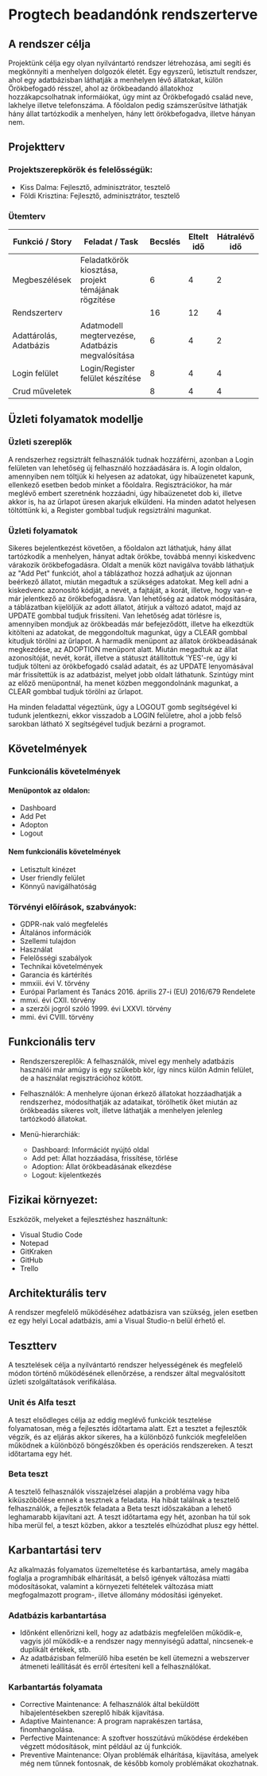 # Progtech beadandónk rendszerterve

## A rendszer célja
Projektünk célja egy olyan nyilvántartó rendszer létrehozása, ami segíti és megkönnyíti a menhelyen dolgozók életét. Egy egyszerű, letisztult rendszer, ahol egy adatbázisban láthatják a menhelyen lévő állatokat, külön Örökbefogadó résszel, ahol az örökbeadandó állatokhoz hozzákapcsolhatnak informáiókat, úgy mint az Örökbefogadó család neve, lakhelye illetve telefonszáma. A főoldalon pedig számszerűsítve láthatják hány állat tartózkodik a menhelyen, hány lett örökbefogadva, illetve hányan nem.

## Projektterv
### Projektszerepkörök és felelősségük:
- Kiss Dalma: Fejlesztő, adminisztrátor, tesztelő
- Földi Krisztina: Fejlesztő, adminisztrátor, tesztelő

### Ütemterv
| Funkció / Story | Feladat / Task | Becslés | Eltelt idő | Hátralévő idő |
| --- | --- | --- | --- | --- |
| Megbeszélések | Feladatkörök kiosztása, projekt témájának rögzítése | 6 | 4 | 2 |
| Rendszerterv |  | 16 | 12 | 4 |
| Adattárolás, Adatbázis | Adatmodell megtervezése, Adatbázis megvalósítása | 6 | 4 | 2 |
| Login felület | Login/Register felület készítése | 8 | 4 | 4 |
| Crud műveletek |  | 8 | 4 | 4 |

## Üzleti folyamatok modellje
### Üzleti szereplők
A rendszerhez regsiztrált felhasználók tudnak hozzáférni, azonban a Login felületen van lehetőség új felhasználó hozzáadására is. A login oldalon, amennyiben nem töltjük ki helyesen az adatokat, úgy hibaüzenetet kapunk, ellenkező esetben bedob minket a főoldalra.
Regisztrációkor, ha már meglévő embert szeretnénk hozzáadni, úgy hibaüzenetet dob ki, illetve akkor is, ha az űrlapot üresen akarjuk elküldeni. Ha minden adatot helyesen töltöttünk ki, a Register gombbal tudjuk regsiztrálni magunkat.

### Üzleti folyamatok
Sikeres bejelentkezést követően, a főoldalon azt láthatjuk, hány állat tartózkodik a menhelyen, hányat adtak örökbe, továbbá mennyi kiskedvenc várakozik örökbefogadásra.
Oldalt a menük közt navigálva tovább láthatjuk az "Add Pet" funkciót, ahol a táblázathoz hozzá adhatjuk az újonnan beérkező állatot, miután megadtuk a szükséges adatokat. Meg kell adni a kiskedvenc azonosító kódját, a nevét, a fajtáját, a korát, illetve, hogy van-e már jelentkező az örökbefogadásra. 
Van lehetőség az adatok módosítására, a táblázatban kijelöljük az adott állatot, átírjuk a változó adatot, majd az UPDATE gombbal tudjuk frissíteni. Van lehetőség adat törlésre is, amennyiben mondjuk az örökbeadás már befejeződött, illetve ha elkezdtük kitölteni az adatokat, de meggondoltuk magunkat, úgy a CLEAR gombbal kitudjuk törölni az űrlapot.
A harmadik menüpont az állatok örökbeadásának megkezdése, az ADOPTION menüpont alatt. Miután megadtuk az állat azonosítóját, nevét, korát, illetve a státuszt átállítottuk 'YES'-re, úgy ki tudjuk tölteni az örökbefogadó család adatait, és az UPDATE lenyomásával már frissítettük is az adatbázist, melyet jobb oldalt láthatunk. Szintúgy mint az előző menüpontnál, ha menet közben meggondolnánk magunkat, a CLEAR gombbal tudjuk törölni az űrlapot.

Ha minden feladattal végeztünk, úgy a LOGOUT gomb segítségével ki tudunk jelentkezni, ekkor visszadob a LOGIN felületre, ahol a jobb felső sarokban látható X segítségével tudjuk bezárni a programot.

## Követelmények
### Funkcionális követelmények
#### Menüpontok az oldalon:
- Dashboard
- Add Pet
- Adopton
- Logout

#### Nem funkcionális követelmények
- Letisztult kinézet
- User friendly felület
- Könnyű navigálhatóság

### Törvényi előírások, szabványok:

- GDPR-nak való megfelelés
- Általános információk
- Szellemi tulajdon
- Használat
- Felelősségi szabályok
- Technikai követelmények
- Garancia és kártérítés
- mmxiii. évi V. törvény
- Európai Parlament és Tanács 2016. április 27-i (EU) 2016/679 Rendelete
- mmxi. évi CXII. törvény
- a szerzői jogról szóló 1999. évi LXXVI. törvény
- mmi. évi CVIII. törvény

## Funkcionális terv
- Rendszerszereplők: A felhasználók, mivel egy menhely adatbázis használói már amúgy is egy szűkebb kör, így nincs külön Admin felület, de a használat regisztrációhoz kötött.

- Felhasználók: A menhelyre újonan érkező állatokat hozzáadhatják a rendszerhez, módosíthatják az adataikat, törölhetik őket miután az örökbeadás sikeres volt, illetve láthatják a menhelyen jelenleg tartózkodó állatokat.

- Menü-hierarchiák:
    - Dashboard: Információt nyújtó oldal
    - Add pet: Állat hozzáadása, frissítése, törlése
    - Adoption: Állat örökbeadásának elkezdése
    - Logout: kijelentkezés

## Fizikai környezet:
Eszközök, melyeket a fejlesztéshez használtunk:
- Visual Studio Code
- Notepad
- GitKraken
- GitHub
- Trello

## Architekturális terv
A rendszer megfelelő működéséhez adatbázisra van szükség, jelen esetben ez egy helyi Local adatbázis, ami a Visual Studio-n belül érhető el.

## Tesztterv

A tesztelések célja a nyilvántartó rendszer helyességének és megfelelő módon történő működésének ellenőrzése, a rendszer által megvalósított üzleti szolgáltatások verifikálása.

### Unit és Alfa teszt

A teszt elsődleges célja az eddig meglévő funkciók tesztelése folyamatosan, még a fejlesztés időtartama alatt. Ezt a tesztet a fejlesztők végzik, és az eljárás akkor sikeres, ha a különböző funkciók megfelelően működnek a különböző böngészőkben és operációs rendszereken. A teszt időtartama egy hét.

### Beta teszt

A tesztelő felhasználók visszajelzései alapján a probléma vagy hiba kiküszöbölése ennek a tesztnek a feladata. Ha hibát találnak a tesztelő felhasználók, a fejlesztők feladata a Beta teszt időszakában a lehető leghamarabb kijavítani azt. A teszt időtartama egy hét, azonban ha túl sok hiba merül fel, a teszt közben, akkor a tesztelés elhúzódhat plusz egy héttel.


## Karbantartási terv

Az alkalmazás folyamatos üzemeltetése és karbantartása, amely magába foglalja a programhibák elhárítását, a belső igények változása miatti módosításokat, valamint a környezeti feltételek változása miatt megfogalmazott program-, illetve állomány módosítási igényeket.

### Adatbázis karbantartása

- Időnként ellenőrizni kell, hogy az adatbázis megfelelően működik-e, vagyis jól működik-e a rendszer nagy mennyiségű adattal, nincsenek-e duplikált értékek, stb.
- Az adatbázisban felmerülő hiba esetén be kell ütemezni a webszerver átmeneti leállítását és erről értesíteni kell a felhasználókat.


### Karbantartás folyamata

- Corrective Maintenance: A felhasználók által beküldött hibajelentésekben szereplő hibák kijavítása.
- Adaptive Maintenance: A program naprakészen tartása, finomhangolása.
- Perfective Maintenance: A szoftver hosszútávú működése érdekében végzett módosítások, mint például az új funkciók.
- Preventive Maintenance: Olyan problémák elhárítása, kijavítása, amelyek még nem tűnnek fontosnak, de később komoly problémákat okozhatnak.
